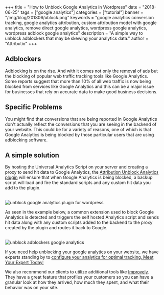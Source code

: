 +++
title = "How to Unblock Google Analytics in Wordpress"
date = "2018-06-25"
tags = ["google analytics"]
categories = ["tutorial"]
banner = "/img/blog/201806/ublock.png"
keywords = "google analytics conversion tracking, google analytics attribution, custom attribution model with google analytics, remove direct google analytics, wordpress google analytics, wordpress adblock google analytics"
description = "A simple way to unblock adblockers that may be skewing your analytics data."
author = "Attributio"
+++


## Adblockers
Adblocking is on the rise. And with it comes not only the removal of ads but the blocking of popular web traffic tracking tools like Google Analytics. Some reports suggest that more than 10% of all web traffic is now being blocked from services like Google Analytics and this can be a major issue for businesses that rely on accurate data to make good business decisions.

## Specific Problems
You might find that conversions that are being reported in Google Analytics don't actually reflect the conversions that you are seeing in the backend of your website. This could be for a variety of reasons, one of which is that Google Analytics is being blocked by those particular users that are using adblocking software.

## A simple solution
By hosting the Universal Analytics Script on your server and creating a proxy to send hit data to Google Analytics, the [Attribution Unblock Analytics plugin](https://wordpress.org/plugins/attributio-unblock-analytics/) will ensure that when Google Analytics is being blocked, a backup script will load and fire the standard scripts and any custom hit data you add to the plugin.

<br>

<img class="img-responsive img-thumbnail" src="/img/blog/201806/attributio-plugin.png" alt="unblock google analytics plugin for wordpress" />

<br>

As seen in the example below, a common extension used to block Google Analytics is detected and triggers the self hosted Analytics script and sends hit data along with any custom scripts added to the backend to the proxy created by the plugin and routes it back to Google.

<br>

<img class="img-responsive img-thumbnail" src="/img/blog/201806/analytics-unblock.png" alt="unblock adblockers google analytics" />

<br>

If you need help unblocking your google analytics on your website, we have experts standing by to [configure your analytics for optimal tracking. Meet Your Expert Today!](/join/)

We also recommend our clients to utilize additional tools like <a href="https://shareasale.com/r.cfm?b=462846&u=1517931&m=46217&urllink=&afftrack=">Improvely</a>. They have a great feature that profiles your customers so you can have a granular look at how they arrived, how much they spent, and what their behavior was on your site.

